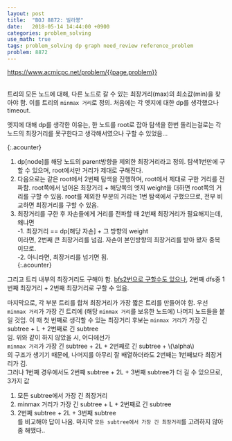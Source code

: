 ```yaml
---
layout: post
title:  "BOJ 8872: 빌라봉"
date:   2018-05-14 14:44:00 +0900
categories: problem_solving
use_math: true
tags: problem_solving dp graph need_review reference_problem
problem: 8872
---
```


<a target="_blank" href="https://www.acmicpc.net/problem/{{page.problem}}">https://www.acmicpc.net/problem/{{page.problem}}</a><br/><br/>
  
  
트리의 모든 노드에 대해, 다른 노드로 갈 수 있는 최장거리(max)의 최소값(min)을 찾아야 함. 이를 트리의 `minmax 거리`로 정의.
처음에는 각 엣지에 대한 dp를 생각했으나 timeout. 
  
엣지에 대해 dp를 생각한 이유는, 한 노드를 root로 잡아 탐색을 한번 돌리는걸로는 각 노드의 최장거리를 못구한다고 생각해서였으나 구할 수 있었음...  
  
{:.acounter}  
1. dp[node]를 해당 노드의 parent방향을 제외한 최장거리라고 정의. 탐색1번만에 구할 수 있으며, root에서만 거리가 제대로 구해진다.
2. 다음으로는 같은 root에서 2번째 탐색을 진행하며, root에서 제대로 구한 거리를 전파함. root쪽에서 넘어온 최장거리 + 해당쪽의 엣지 weight을 더하면 root쪽의 거리를 구할 수 있음. root를 제외한 부분의 거리는 1번 탐색에서 구했으므로, 전부 비교하면 최장거리를 구할 수 있음.
3. 최장거리를 구한 후 자손들에게 거리를 전파할 때 2번째 최장거리가 필요해지는데, 왜냐면  
  -1. 최장거리 == dp[해당 자손] + 그 방향의 weight  
  이라면, 2번째 큰 최장거리를 넘김. 자손이 본인방향의 최장거리를 받아 봤자 중복이므로.  
  -2. 아니라면, 최장거리를 넘기면 됨.  
{:.acounter}
    
그리고 트리 내부의 최장거리도 구해야 함. <a href="{{site.url}}/problem_solving/2018/03/13/time-to-live.html" target="_blank">bfs2번으로 구할수도 있으나</a>, 2번째 dfs중 1번째 최장거리 + 2번째 최장거리로 구할 수 있음.

마지막으로, 각 부분 트리를 합쳐 최장거리가 가장 짧은 트리를 만들어야 함. 우선 `minmax 거리`가 가장 긴 트리에 (해당 `minmax 거리`를 보유한 노드에) 나머지 노드들을 붙일 것임. 이 때 첫 번째로 생각할 수 있는 최장거리 후보는
`minmax 거리`가 가장 긴 subtree + L + 2번째로 긴 subtree  
임. 위와 같이 하지 않았을 시, 어디에선가  
`minmax 거리`가 가장 긴 subtree + 2L + 2번째로 긴 subtree + \\(\alpha\\)  
의 구조가 생기기 때문에, 나머지를 아무리 잘 배열하더라도 2번째는 1번째보다 최장거리가 김.   
그러나 1번째 경우에서도 2번째 subtree + 2L + 3번째 subtree가 더 길 수 있으므로, 3가지 값
1. 모든 subtree에서 가장 긴 최장거리
2. minmax 거리가 가장 긴 subtree + L + 2번째로 긴 subtree
3. 2번째 subtree + 2L + 3번째 subtree  
를 비교해야 답이 나옴. 마지막 `모든 subtree에서 가장 긴 최장거리`를 고려하지 않아 좀 해맸다..